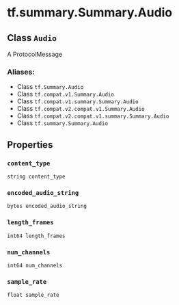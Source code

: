 <div itemscope itemtype="http://developers.google.com/ReferenceObject">
<meta itemprop="name" content="tf.summary.Summary.Audio" />
<meta itemprop="path" content="Stable" />
<meta itemprop="property" content="content_type"/>
<meta itemprop="property" content="encoded_audio_string"/>
<meta itemprop="property" content="length_frames"/>
<meta itemprop="property" content="num_channels"/>
<meta itemprop="property" content="sample_rate"/>
</div>

# tf.summary.Summary.Audio

## Class `Audio`

A ProtocolMessage



### Aliases:

* Class `tf.Summary.Audio`
* Class `tf.compat.v1.Summary.Audio`
* Class `tf.compat.v1.summary.Summary.Audio`
* Class `tf.compat.v2.compat.v1.Summary.Audio`
* Class `tf.compat.v2.compat.v1.summary.Summary.Audio`
* Class `tf.summary.Summary.Audio`

<!-- Placeholder for "Used in" -->


## Properties

<h3 id="content_type"><code>content_type</code></h3>

`string content_type`


<h3 id="encoded_audio_string"><code>encoded_audio_string</code></h3>

`bytes encoded_audio_string`


<h3 id="length_frames"><code>length_frames</code></h3>

`int64 length_frames`


<h3 id="num_channels"><code>num_channels</code></h3>

`int64 num_channels`


<h3 id="sample_rate"><code>sample_rate</code></h3>

`float sample_rate`




